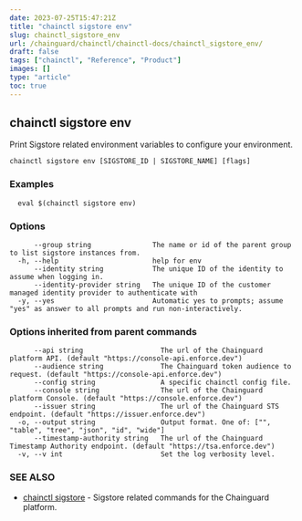 ```yaml
---
date: 2023-07-25T15:47:21Z
title: "chainctl sigstore env"
slug: chainctl_sigstore_env
url: /chainguard/chainctl/chainctl-docs/chainctl_sigstore_env/
draft: false
tags: ["chainctl", "Reference", "Product"]
images: []
type: "article"
toc: true
---
```

## chainctl sigstore env

Print Sigstore related environment variables to configure your environment.

```
chainctl sigstore env [SIGSTORE_ID | SIGSTORE_NAME] [flags]
```

### Examples

```
  eval $(chainctl sigstore env)
```

### Options

```
      --group string               The name or id of the parent group to list sigstore instances from.
  -h, --help                       help for env
      --identity string            The unique ID of the identity to assume when logging in.
      --identity-provider string   The unique ID of the customer managed identity provider to authenticate with
  -y, --yes                        Automatic yes to prompts; assume "yes" as answer to all prompts and run non-interactively.
```

### Options inherited from parent commands

```
      --api string                   The url of the Chainguard platform API. (default "https://console-api.enforce.dev")
      --audience string              The Chainguard token audience to request. (default "https://console-api.enforce.dev")
      --config string                A specific chainctl config file.
      --console string               The url of the Chainguard platform Console. (default "https://console.enforce.dev")
      --issuer string                The url of the Chainguard STS endpoint. (default "https://issuer.enforce.dev")
  -o, --output string                Output format. One of: ["", "table", "tree", "json", "id", "wide"]
      --timestamp-authority string   The url of the Chainguard Timestamp Authority endpoint. (default "https://tsa.enforce.dev")
  -v, --v int                        Set the log verbosity level.
```

### SEE ALSO

* [chainctl sigstore](/chainguard/chainctl/chainctl-docs/chainctl_sigstore/)	 - Sigstore related commands for the Chainguard platform.

